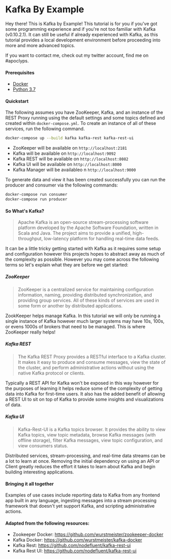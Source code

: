 Kafka By Example
================

Hey there! This is Kafka by Example! This tutorial is for you if you've got some programming experience and if you're not too familiar with Kafka (v0.10.2.1). It can still be useful if already experienced with Kafka, as this tutorial provides a local development environment before proceeding into more and more advanced topics.

If you want to contact me, check out my twitter account, find me on #apoclyps.

#### Prerequisites

-	[Docker](https://www.docker.com/)
-	[Python 3.7](https://www.python.org/downloads/release/python-370/)

#### Quickstart

The following assumes you have ZooKeeper, Kafka, and an instance of the REST Proxy running using the default settings and some topics defined and created within `docker-compose.yml`. To create an instance of all of these services, run the following command.

```sh
docker-compose up --build kafka kafka-rest kafka-rest-ui
```

-	ZooKeeper will be available on `http://localhost:2181`
-	Kafka will be available on `http://localhost:9092`
-	Kafka REST will be available on `http://localhost:8082`
-	Kafka UI will be available on `http://localhost:8000`
-	Kafka Manager will be availableo n `http://localhost:9000`

To generate data and view it has been created successfully you can run the producer and consumer via the following commands:

```sh
docker-compose run consumer
docker-compose run producer
```

#### So What's Kafka?

> Apache Kafka is an open-source stream-processing software platform developed by the Apache Software Foundation, written in Scala and Java. The project aims to provide a unified, high-throughput, low-latency platform for handling real-time data feeds.

It can be a little tricky getting started with Kafka as it requires some setup and configuration however this projects hopes to abstract away as much of the complexity as possible. However you may come across the following terms so let's explain what they are before we get started:

##### ZooKeeper

> ZooKeeper is a centralized service for maintaining configuration information, naming, providing distributed synchronization, and providing group services. All of these kinds of services are used in some form or another by distributed applications.

ZookKeeper helps manage Kafka. In this tutorial we will only be running a single instance of Kafka however much larger systems may have 10s, 100s, or evens 1000s of brokers that need to be managed. This is where ZooKeeper really helps!

##### Kafka REST

> The Kafka REST Proxy provides a RESTful interface to a Kafka cluster. It makes it easy to produce and consume messages, view the state of the cluster, and perform administrative actions without using the native Kafka protocol or clients.

Typically a REST API for Kafka won't be exposed in this way however for the purposes of learning it helps reduce some of the complexity of getting data into Kafka for first-time users. It also has the added benefit of allowing a REST UI to sit on top of Kafka to provide some insights and visualizations of data.

##### Kafka UI

> Kafka-Rest-UI is a Kafka topics browser. It provides the ability to view Kafka topics, view topic metadata, browse Kafka messages (with offline storage), filter Kafka messages, view topic configuration, and view consumers status.

Distributed services, stream-processing, and real-time data streams can be a lot to learn at once. Removing the initial dependency on using an API or Client greatly reduces the effort it takes to learn about Kafka and begin building interesting applications.

#### Bringing it all together

Examples of use cases include reporting data to Kafka from any frontend app built in any language, ingesting messages into a stream processing framework that doesn't yet support Kafka, and scripting administrative actions.

#### Adapted from the following resources:

-	Zookeeper Docker: https://github.com/wurstmeister/zookeeper-docker
-	Kafka Docker: https://github.com/wurstmeister/kafka-docker
-	Kafka Rest: https://github.com/nodefluent/kafka-rest-ui
-	Kafka Rest UI: https://github.com/nodefluent/kafka-rest-ui
